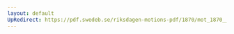 ```yaml
---
layout: default
UpRedirect: https://pdf.swedeb.se/riksdagen-motions-pdf/1870/mot_1870__ak__00157/mot_1870__ak__00157_001.pdf
---
```

